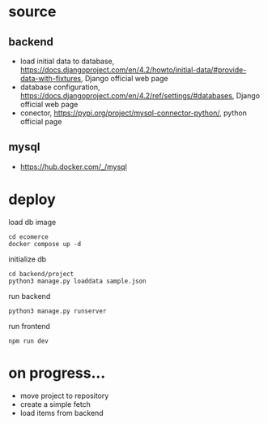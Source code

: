 
# source
## backend
- load initial data to database, https://docs.djangoproject.com/en/4.2/howto/initial-data/#provide-data-with-fixtures, Django official web page
- database configuration, https://docs.djangoproject.com/en/4.2/ref/settings/#databases, Django official web page
- conector, https://pypi.org/project/mysql-connector-python/, python official page

## mysql
- https://hub.docker.com/_/mysql


# deploy
load db image
```
cd ecomerce
docker compose up -d
```
initialize db
```
cd backend/project
python3 manage.py loaddata sample.json
```
run backend
```
python3 manage.py runserver
```
run frontend
```
npm run dev
```

# on progress...
- move project to repository
- create a simple fetch
- load items from backend